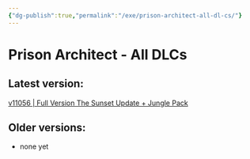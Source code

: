 ```yaml
---
{"dg-publish":true,"permalink":"/exe/prison-architect-all-dl-cs/"}
---
```


# Prison Architect - All DLCs

## Latest version:
[v11056 | Full Version The Sunset Update + Jungle Pack](https://megadb.net/cbau4b2toxg7)

## Older versions:
- none yet